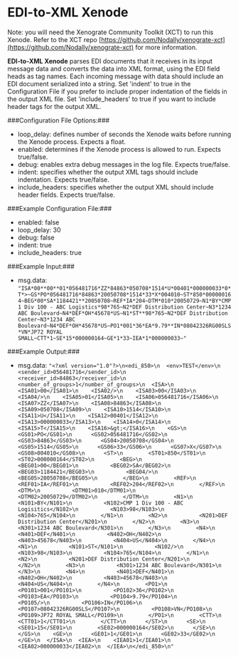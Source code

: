 EDI-to-XML Xenode
=================

Note: you will need the Xenograte Community Toolkit (XCT) to run this Xenode. Refer to the XCT repo [https://github.com/Nodally/xenograte-xct](https://github.com/Nodally/xenograte-xct) for more information.

**EDI-to-XML Xenode** parses EDI documents that it receives in its input message data and converts the data into XML format, using the EDI field heads as tag names. Each incoming message with data should include an EDI document serialized into a string. Set 'indent' to true in the Configuration File if you prefer to include proper indentation of the fields in the output XML file. Set 'include_headers' to true if you want to include header tags for the output XML. 

###Configuration File Options:###
* loop_delay: defines number of seconds the Xenode waits before running the Xenode process. Expects a float. 
* enabled: determines if the Xenode process is allowed to run. Expects true/false.
* debug: enables extra debug messages in the log file. Expects true/false.
* indent: specifies whether the output XML tags should include indentation. Expects true/false.
* include_headers: specifies whether the output XML should include header fields. Expects true/false.

###Example Configuration File:###
* enabled: false
* loop_delay: 30
* debug: false
* indent: true
* include_headers: true

###Example Input:###
* msg.data: ```"ISA*00**00**01*056481716*ZZ*84863*050708*1514*U*00401*000000033*0*T*>~GS*PO*056481716*84863*20050708*1514*33*X*004010~ST*850*000000164~BEG*00*SA*1184421**20050708~REF*IA*204~DTM*010*20050729~N1*BY*CMP 1 Div 100 - ABC Logistics*98*765~N2*DEF Distribution Center~N3*1234 ABC Boulevard~N4*DEF*OH*45678*US~N1*ST**98*765~N2*DEF Distribution Center~N3*1234 ABC Boulevard~N4*DEF*OH*45678*US~PO1*001*36*EA*9.79**IN*08042326RG00SLS*VN*JP72 ROYAL SMALL~CTT*1~SE*15*000000164~GE*1*33~IEA*1*000000033~"```

###Example Output:###
* msg.data: ```"<?xml version="1.0"?>\n<edi_850>\n  <env>TEST</env>\n  <sender_id>056481716</sender_id>\n  <receiver_id>84863</receiver_id>\n  <number_of_groups>1</number_of_groups>\n  <ISA>\n    <ISA01>00</ISA01>\n    <ISA02/>\n    <ISA03>00</ISA03>\n    <ISA04/>\n    <ISA05>01</ISA05>\n    <ISA06>056481716</ISA06>\n    <ISA07>ZZ</ISA07>\n    <ISA08>84863</ISA08>\n    <ISA09>050708</ISA09>\n    <ISA10>1514</ISA10>\n    <ISA11>U</ISA11>\n    <ISA12>00401</ISA12>\n    <ISA13>000000033</ISA13>\n    <ISA14>0</ISA14>\n    <ISA15>T</ISA15>\n    <ISA16>&gt;</ISA16>\n    <GS>\n      <GS01>PO</GS01>\n      <GS02>056481716</GS02>\n      <GS03>84863</GS03>\n      <GS04>20050708</GS04>\n      <GS05>1514</GS05>\n      <GS06>33</GS06>\n      <GS07>X</GS07>\n      <GS08>004010</GS08>\n      <ST>\n        <ST01>850</ST01>\n        <ST02>000000164</ST02>\n        <BEG>\n          <BEG01>00</BEG01>\n          <BEG02>SA</BEG02>\n          <BEG03>1184421</BEG03>\n          <BEG04/>\n          <BEG05>20050708</BEG05>\n        </BEG>\n        <REF>\n          <REF01>IA</REF01>\n          <REF02>204</REF02>\n        </REF>\n        <DTM>\n          <DTM01>010</DTM01>\n          <DTM02>20050729</DTM02>\n        </DTM>\n        <N1>\n          <N101>BY</N101>\n          <N102>CMP 1 Div 100 - ABC Logisitics</N102>\n          <N103>98</N103>\n          <N104>765</N104>\n        </N1>\n        <N2>\n          <N201>DEF Distribution Center</N201>\n        </N2>\n        <N3>\n          <N301>1234 ABC Boulevard</N301>\n        </N3>\n        <N4>\n          <N401>DEF</N401>\n          <N402>OH</N402>\n          <N403>45678</N403>\n          <N404>US</N404>\n        </N4>\n        <N1>\n          <N101>ST</N101>\n          <N102/>\n          <N103>98</N103>\n          <N104>765</N104>\n        </N1>\n        <N2>\n          <N201>DEF Distribution Center</N201>\n        </N2>\n        <N3>\n          <N301>1234 ABC Boulevard</N301>\n        </N3>\n        <N4>\n          <N401>DEF</N401>\n          <N402>OH</N402>\n          <N403>45678</N403>\n          <N404>US</N404>\n        </N4>\n        <PO1>\n          <PO101>001</PO101>\n          <PO102>36</PO102>\n          <PO103>EA</PO103>\n          <PO104>9.79</PO104>\n          <PO105/>\n          <PO106>IN</PO106>\n          <PO107>08042326RG00SLS</PO107>\n          <PO108>VN</PO108>\n          <PO109>JP72 ROYAL SMALL</PO109>\n        </PO1>\n        <CTT>\n          <CTT01>1</CTT01>\n        </CTT>\n      </ST>\n      <SE>\n        <SE01>15</SE01>\n        <SE02>000000164</SE02>\n      </SE>\n    </GS>\n    <GE>\n      <GE01>1</GE01>\n      <GE02>33</GE02>\n    </GE>\n  </ISA>\n  <IEA>\n    <IEA01>1</IEA01>\n    <IEA02>000000033</IEA02>\n  </IEA>\n</edi_850>\n"```

